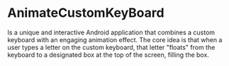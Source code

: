 # AnimateCustomKeyBoard
Is a unique and interactive Android application that combines a custom keyboard with an engaging animation effect. The core idea is that when a user types a letter on the custom keyboard, that letter "floats" from the keyboard to a designated box at the top of the screen, filling the box.
